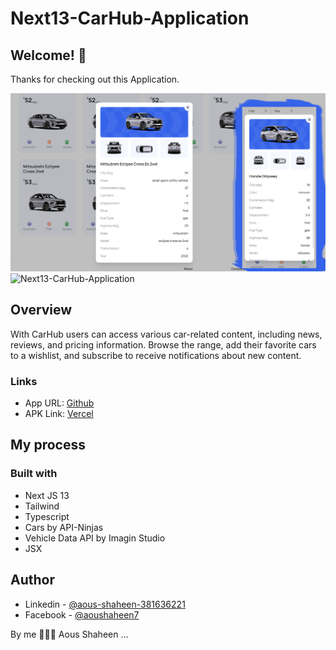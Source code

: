 # Next13-CarHub-Application
## Welcome! 👋

Thanks for checking out this Application.

![Next13-CarHub-Application](./showcase/web-view01.png)
![Next13-CarHub-Application](./showcase/web-view02.gif)

## Overview
With CarHub users can access various car-related content, including news, reviews, and pricing information. Browse the range, add their favorite cars to a wishlist, and subscribe to receive notifications about new content.

### Links

- App URL: [Github](https://github.com/shaheen7a/Next13-CarHub-Application)
- APK Link: [Vercel](https://next13-car-hub-application-2001.vercel.app/)

## My process

### Built with

- Next JS 13
- Tailwind
- Typescript
- Cars by API-Ninjas
- Vehicle Data API by Imagin Studio
- JSX

## Author

- Linkedin - [@aous-shaheen-381636221](https://www.linkedin.com/in/shaheen2001/)
- Facebook - [@aoushaheen7](https://www.facebook.com/shaheen72001/)

By me 🚀🚀🚀
Aous Shaheen
...
